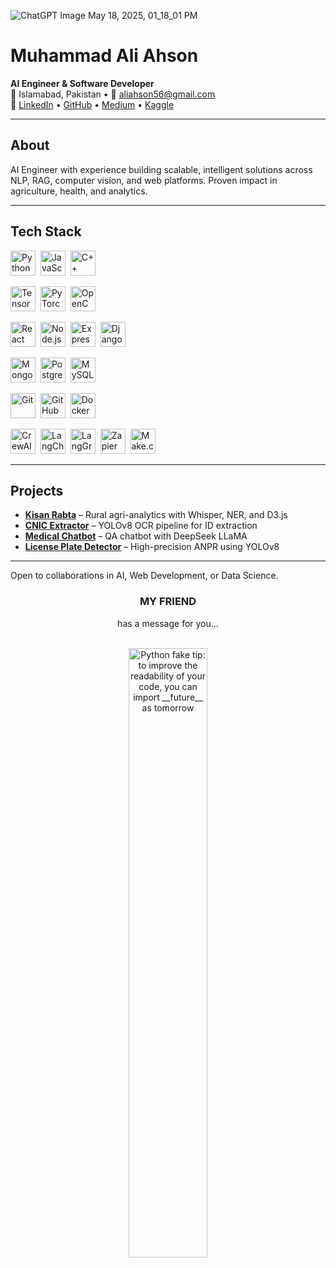 ![ChatGPT Image May 18, 2025, 01_18_01 PM](https://github.com/user-attachments/assets/b362c333-37d5-464e-9be0-021abc4a9f40)

# Muhammad Ali Ahson

**AI Engineer & Software Developer**  
📍 Islamabad, Pakistan • 📧 [aliahson56@gmail.com](mailto:aliahson56@gmail.com)  
🔗 [LinkedIn](https://www.linkedin.com/in/muhammadaliahson) • [GitHub](https://github.com/MuhammadAliAhson) • [Medium](https://aliahson.medium.com) • [Kaggle](https://www.kaggle.com/muhammadaliahson)

---

## About

AI Engineer with experience building scalable, intelligent solutions across NLP, RAG, computer vision, and web platforms. Proven impact in agriculture, health, and analytics.

---

## Tech Stack

<!-- Languages -->
<img src="https://cdn.jsdelivr.net/gh/devicons/devicon/icons/python/python-original.svg" width="40" alt="Python" />&nbsp;
<img src="https://cdn.jsdelivr.net/gh/devicons/devicon/icons/javascript/javascript-original.svg" width="40" alt="JavaScript" />&nbsp;
<img src="https://cdn.jsdelivr.net/gh/devicons/devicon/icons/cplusplus/cplusplus-original.svg" width="40" alt="C++" />

<!-- AI / ML -->
<img src="https://cdn.jsdelivr.net/gh/devicons/devicon/icons/tensorflow/tensorflow-original.svg" width="40" alt="TensorFlow" />&nbsp;
<img src="https://cdn.jsdelivr.net/gh/devicons/devicon/icons/pytorch/pytorch-original.svg" width="40" alt="PyTorch" />&nbsp;
<img src="https://cdn.jsdelivr.net/gh/devicons/devicon/icons/opencv/opencv-original.svg" width="40" alt="OpenCV" />&nbsp;

<!-- Web Development -->
<img src="https://cdn.jsdelivr.net/gh/devicons/devicon/icons/react/react-original.svg" width="40" alt="React" />&nbsp;
<img src="https://cdn.jsdelivr.net/gh/devicons/devicon/icons/nodejs/nodejs-original.svg" width="40" alt="Node.js" />&nbsp;
<img src="https://cdn.jsdelivr.net/gh/devicons/devicon/icons/express/express-original.svg" width="40" alt="Express.js" />&nbsp;
<img src="https://cdn.jsdelivr.net/gh/devicons/devicon/icons/django/django-plain.svg" width="40" alt="Django" />

<!-- Databases -->
<img src="https://cdn.jsdelivr.net/gh/devicons/devicon/icons/mongodb/mongodb-original.svg" width="40" alt="MongoDB" />&nbsp;
<img src="https://cdn.jsdelivr.net/gh/devicons/devicon/icons/postgresql/postgresql-original.svg" width="40" alt="PostgreSQL" />&nbsp;
<img src="https://cdn.jsdelivr.net/gh/devicons/devicon/icons/mysql/mysql-original.svg" width="40" alt="MySQL" />

<!-- Tools -->
<img src="https://cdn.jsdelivr.net/gh/devicons/devicon/icons/git/git-original.svg" width="40" alt="Git" />&nbsp;
<img src="https://cdn.jsdelivr.net/gh/devicons/devicon/icons/github/github-original.svg" width="40" alt="GitHub" />&nbsp;
<img src="https://cdn.jsdelivr.net/gh/devicons/devicon/icons/docker/docker-original.svg" width="40" alt="Docker" />

<!-- Additional Tools -->
<img src="https://cdn.jsdelivr.net/gh/simple-icons/simple-icons/icons/crewai.svg" width="40" alt="CrewAI" />&nbsp;
<img src="https://cdn.jsdelivr.net/gh/simple-icons/simple-icons/icons/langchain.svg" width="40" alt="LangChain" />&nbsp;
<img src="https://cdn.jsdelivr.net/gh/simple-icons/simple-icons/icons/langgraph.svg" width="40" alt="LangGraph" />&nbsp;
<img src="https://cdn.jsdelivr.net/gh/simple-icons/simple-icons/icons/zapier.svg" width="40" alt="Zapier" />&nbsp;
<img src="https://cdn.jsdelivr.net/gh/simple-icons/simple-icons/icons/make.svg" width="40" alt="Make.com" />

---

## Projects

- **[Kisan Rabta](https://huggingface.co/spaces/maliahson/Kisan_Rabta)** – Rural agri-analytics with Whisper, NER, and D3.js  
- **[CNIC Extractor](https://huggingface.co/spaces/maliahson/CNIC_Detector)** – YOLOv8 OCR pipeline for ID extraction  
- **[Medical Chatbot](https://huggingface.co/maliahson/deepseek-finetune-medical)** – QA chatbot with DeepSeek LLaMA  
- **[License Plate Detector](https://huggingface.co/spaces/maliahson/YOLO_Lisencse_Plate_Detector)** – High-precision ANPR using YOLOv8

---

Open to collaborations in AI, Web Development, or Data Science.  

<h3 align="center">MY FRIEND</h3>
<p align="center">has a message for you...</p>

<br>

<div align="center">
  <img src="https://user-images.githubusercontent.com/38964964/167205200-026483f2-8b0f-4101-b76f-96347a246889.png" width="50%" alt="Python fake tip: to improve the readability of your code, you can import __future__ as tomorrow">
</div>

